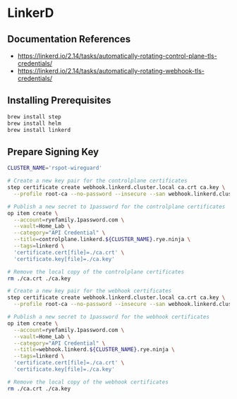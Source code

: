 # LinkerD

## Documentation References

- https://linkerd.io/2.14/tasks/automatically-rotating-control-plane-tls-credentials/
- https://linkerd.io/2.14/tasks/automatically-rotating-webhook-tls-credentials/

## Installing Prerequisites

```bash
brew install step
brew install helm
brew install linkerd
```

## Prepare Signing Key

```bash
CLUSTER_NAME='rspot-wireguard'

# Create a new key pair for the controlplane certificates
step certificate create webhook.linkerd.cluster.local ca.crt ca.key \
  --profile root-ca --no-password --insecure --san webhook.linkerd.cluster.local

# Publish a new secret to 1password for the controlplane certificates
op item create \
  --account=ryefamily.1password.com \
  --vault=Home_Lab \
  --category="API Credential" \
  --title=controlplane.linkerd.${CLUSTER_NAME}.rye.ninja \
  --tags=linkerd \
  'certificate.cert[file]=./ca.crt' \
  'certificate.key[file]=./ca.key'

# Remove the local copy of the controlplane certificates
rm ./ca.crt ./ca.key

# Create a new key pair for the webhook certificates
step certificate create webhook.linkerd.cluster.local ca.crt ca.key \
  --profile root-ca --no-password --insecure --san webhook.linkerd.cluster.local

# Publish a new secret to 1password for the webhook certificates
op item create \
  --account=ryefamily.1password.com \
  --vault=Home_Lab \
  --category="API Credential" \
  --title=webhook.linkerd.${CLUSTER_NAME}.rye.ninja \
  --tags=linkerd \
  'certificate.cert[file]=./ca.crt' \
  'certificate.key[file]=./ca.key'

# Remove the local copy of the webhook certificates
rm ./ca.crt ./ca.key
```

